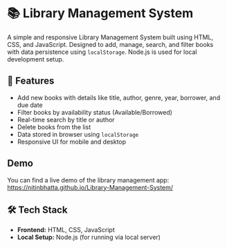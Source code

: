 # 📚 Library Management System

A simple and responsive Library Management System built using HTML, CSS, and JavaScript. Designed to add, manage, search, and filter books with data persistence using `localStorage`. Node.js is used for local development setup.

## 🚀 Features

- Add new books with details like title, author, genre, year, borrower, and due date
- Filter books by availability status (Available/Borrowed)
- Real-time search by title or author
- Delete books from the list
- Data stored in browser using `localStorage`
- Responsive UI for mobile and desktop

## Demo

You can find a live demo of the library management app: https://nitinbhatta.github.io/Library-Management-System/

## 🛠️ Tech Stack

- **Frontend:** HTML, CSS, JavaScript
- **Local Setup:** Node.js (for running via local server)
